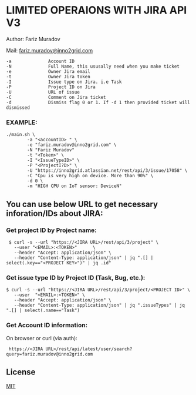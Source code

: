 # LIMITED OPERAIONS WITH JIRA API V3

Author: Fariz Muradov

Mail: fariz.muradov@inno2grid.com


```
-a              Account ID
-N              Full Name, this ususally need when you make ticket
-e              Owner Jira email
-t              Owner Jira token
-I              Issue type on Jira. i.e Task
-P              Project ID on Jira
-U              URL of issue
-C              Comment on Jira ticket
-d              Dismiss flag 0 or 1. If -d 1 then provided ticket will dismissed
```

### EXAMPLE:
```
./main.sh \
        -a "<accountID> " \
        -e "fariz.muradov@inno2grid.com" \
        -N "Fariz Muradov"
        -t "<Token>" \
        -I "<IssueTypeID>" \
        -P "<ProjectI?D>" \
        -U "https://inno2grid.atlassian.net/rest/api/3/issue/17058" \
        -C "Cpu is very high on device. More than 90%" \
        -d 0 \
        -m "HIGH CPU on IoT sensor: DeviceN"
```


## You can use below URL to get necessary inforation/IDs about JIRA:

### Get project ID by Project name:

```
 $ curl -s --url "https://<JIRA URL>/rest/api/3/project" \
   --user "<EMAIL>:<TOKEN>"      \
   --header "Accept: application/json" \
   --header "Content-Type: application/json" | jq ".[] | select(.key=="<PROJECT KEY>")" | jq .id"
```

       
### Get issue type ID by Project ID (Task, Bug, etc.):
       
``` 
$ curl -s --url "https://<JIRA URL>/rest/api/3/project/<PROJECT ID>" \
   --user  "<EMAIL>:<TOKEN>" \
   --header "Accept: application/json" \
   --header "Content-Type: application/json" | jq ".issueTypes" | jq ".[] | select(.name=="Task")
```

### Get Account ID information:
 On browser or curl (via auth):

```
 https://<JIRA URL>/rest/api/latest/user/search?query=fariz.muradov@inno2grid.com
```

## License
[MIT](https://choosealicense.com/licenses/mit/)
